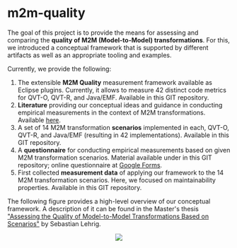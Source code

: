 # m2m-quality

The goal of this project is to provide the means for assessing and comparing the **quality of M2M (Model-to-Model) transformations**. For this, we introduced a conceptual framework that is supported by different artifacts as well as an appropriate tooling and examples.

Currently, we provide the following:
  1. The extensible **M2M Quality** measurement framework available as Eclipse plugins. Currently, it allows to measure 42 distinct code metrics for QVT-O, QVT-R, and Java/EMF. Available in this GIT repository.
  1. **Literature** providing our conceptual ideas and guidance in conducting empirical measurements in the context of M2M transformations. Available [here](http://www.hni.uni-paderborn.de/en/publications/publikationen/?tx_hnippview_pi1%5Bpublikation%5D=6924).
  1. A set of 14 M2M transformation **scenarios** implemented in each, QVT-O, QVT-R, and Java/EMF (resulting in 42 implementations). Available in this GIT repository.
  1. A **questionnaire** for conducting empirical measurements based on given M2M transformation scenarios. Material available under in this GIT repository; online questionnaire at [Google Forms](https://docs.google.com/spreadsheet/viewform?formkey=dDF3X0phQk9BWjVOenZuWlhYb1k0QlE6MQ).
  1. First collected **measurement data** of applying our framework to the 14 M2M transformation scenarios. Here, we focused on maintainability properties. Available in this GIT repository.

The following figure provides a high-level overview of our conceptual framework. A description of it can be found in the Master's thesis ["Assessing the Quality of Model-to-Model Transformations Based on Scenarios"](http://www.hni.uni-paderborn.de/en/publications/publikationen/?tx_hnippview_pi1%5Bpublikation%5D=6924) by Sebastian Lehrig.

<p align='center'>
<img src='http://m2m-quality.googlecode.com/files/M2MQuality.png' />
</p>
